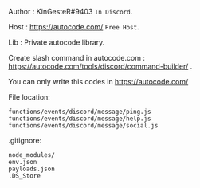  Author : KinGesteR#9403 `In Discord`.

 Host : https://autocode.com/ `Free Host`.

 Lib : Private autocode library.

 Create slash command in autocode.com : https://autocode.com/tools/discord/command-builder/ .

You can only write this codes in https://autocode.com/

File location:
```
functions/events/discord/message/ping.js
functions/events/discord/message/help.js
functions/events/discord/message/social.js
```
.gitignore:
```
node_modules/
env.json
payloads.json
.DS_Store
```
